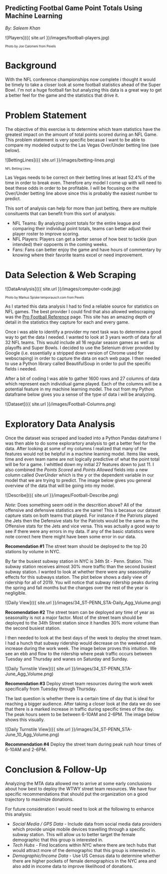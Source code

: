 ## Predicting Footbal Game Point Totals Using Machine Learning

*By: Saleem Khan*

![Players]({{ site.url }}/images/football-players.jpg)

<sub><sup>Photo by Joe Calomeni from Pexels</sup></sub>

# Background
With the NFL conference championships now complete i thought it would be timely to take a closer look at some football statistics ahead of the Super Bowl. I'm not a huge football fan but analyzing this data is a great way to get a better feel for the game and the statistics that drive it.

# Problem Statement
The objective of this exercise is to determine which team statistics have the greatest impact on the amount of total points scored during an NFL Game. This problem statement is very specific becasue I want to be able to compare my modeled output to the Las Vegas Over/Under betting line (see below).

![BettingLines]({{ site.url }}/images/betting-lines.png)

<sub><sup>NFL Betting Lines</sup></sub>

Las Vegas needs to be correct on their betting lines at least 52.4% of the time in order to break even. Therefore any model I  come up with will need to beat these odds in order to be profitable. I will be focusing on the Over/Under betting line above since this is probably the easiest number to predict. 

This sort of analysis can help for more than just betting, there are multiple consituents that can benefit from this sort of analysis:
+ NFL Teams: By analyzing point totals for the entire league and comparing their individual point totals, teams can better  adjust their player roster to improve scoring.
+ NFL Players: Players can get a better sense of how best to tackle (pun intended) their oppoents in the coming weeks.
+ Fans: Fans can better enjoy the game and have hours of commentary by knowing where their favorite teams excel or need improvement.


# Data Selection & Web Scraping

![DataAnalysis]({{ site.url }}/images/computer-code.jpg)

<sub><sup>Photo by Markus Spiske temporausch.com from Pexels</sup></sub>

As I started this data analysis I had to find a reliable source for statistics on NFL games. The best provider I could find that also allowed webscraping was the [Pro Football Reference](https://www.pro-football-reference.com/) page. This site has an amazing depth of detail in the statistics they capture for each and every game.

Once i was able to identify a provider my next task was to determine a good way to get the data I needed. I wanted to look at 3 years worth of data for all 32 NFL teams. This would include all 16 regular season games as well as playoffs and Super Bowls. I decided to use the Selenium driver provided by Google (i.e. essentially a stripped down version of Chrome used for webscraping) in order to capture the data on each web page. I then needed to use a Python library called BeautifulSoup in order to pull the specific fields i needed.

After a bit of coding I was able to gather 1600 rows and 27 columns of data which represent each individiual game played. Each of the columns will be a potential feature in my machine learning model. The out from my Python dataframe below gives you a sense of the type of data i will be analyzing.

![Dataset]({{ site.url }}/images/Football-Columns.png)

# Exploratory Data Analysis

Once the dataset was scraped and loaded into a Python Pandas dataframe I was then able to do some explorartory analysis to get a better feel for the data. After looking at some of my columns I realized that many of the features would not be helpful in a machine learning model. Items like week, time and even team name are not logically predictive of what the point total will be for a game. I whittled down my initial 27 features down to just 11. I also combined the *Points Scored* and *Points Allowed* fields into a new column called *OverUnder* which is the *y* or the dependent variable in our model that we are trying to predict. The image below gives you general overview of the data that will be going into my model.

![Describe]({{ site.url }}/images/Football-Describe.png)

*Note:* Does something seem odd in the descrition above? All of the offensive and defensive statistics are the same! This is becasue our dataset capture stats on both teams that played. For instance if the Patriots played the Jets then the Defensive stats for the Patriots would be the same as the Offensive stats for the Jets and vice versa. This was actually a good way to see if there were any errors in my data. If any of the basic statistics were note correct here there might have been some error in our data.

**Recomendation #1**
The street team should be deployed to the top 20 stations by volume in NYC.

By far the busiest subway station in NYC is 34th St - Penn. Station. This subway station receives almost 30% more traffic than the second busiest subway station. I wanted to look at whether there were any seasonality effects for this subways station. The plot below shows a daily view of ridership for all of 2019. You will notice that subway ridership peaks during the spring and fall months but the changes over the rest of the year is negligible.

![Daily View]({{ site.url }}/images/34_ST-PENN_STA-Daily_Agg_Volume.png)

**Recomendation #2**
The street team can be deployed any time of year as seasonality is not a major factor. Most of the street team should be deployed to the 34th Street station since it handles 30% more volume than the second busiest station.

I then needed to look at the best days of the week to deploy the street team. I had a hunch that subway ridership would decrease on the weekend and increase during the work week. The image below proves this intuition. We see an ebb and flow to the ridership where peak traffic occurs between Tuesday and Thursday and wanes on Saturday and Sunday.

![Daily Turnstile View]({{ site.url }}/images/34_ST-PENN_STA-June_Agg_Volume.png)

**Recomendation #3**
Deploy street team resources during the work week specifically from Tuesday through Thursday.

The last question is whether there is a certain time of day that is ideal for reaching a bigger audience. After taking a closer look at the data we do see that there is a marked increase in traffic during specific times of the day. The peak hours seem to be between 6-10AM and 2-6PM. The image below shows this visually.

![Daily Turnstile View]({{ site.url }}/images/34_ST-PENN_STA-June_10_Agg_Volume.png)

**Recommendation #4**
Deploy the street team during peak rush hour times of 6-10AM and 2-6PM.

# Conclusion & Follow-Up
Analyzing the MTA data allowed me to arrive at some early conclusions about how best to deploy the WTWY street team resources. We have four specific recommendations that should put the organization on a good trajectory to maximize donations.

For future consideration I would need to look at the following to enhance this analysis:
  * *Social Media / GPS Data* - Include data from social media data providers which provide uniqie mobile devices travelling through a specific subway station. This will allow us to better target the female demographic that this group is interested in.
  * *Tech Hubs* - Find locations within NYC where there are tech hubs that would attract more of the demographic that this group is interested in.
  * *Demographic/Income Data* - Use US Census data to determine whether there are higher pockets of female demographics in the NYC area and also add in income data to improve likelihood of donations.
